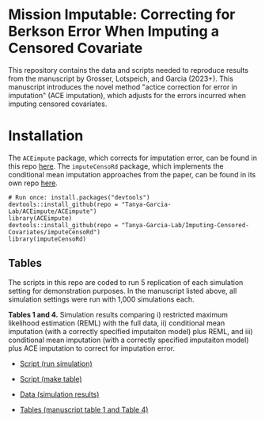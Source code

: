 # Mission Imputable: Correcting for Berkson Error When Imputing a Censored Covariate

This repository contains the data and scripts needed to reproduce results from the manuscript by Grosser, Lotspeich, and Garcia (2023+). This manuscript introduces the novel method "actice correction for error in imputation" (ACE imputation), which adjusts for the errors incurred when imputing censored covariates.

# Installation 

The `ACEimpute` package, which corrects for imputation error, can be found in this repo [here](ACEimpute/). The `imputeCensoRd` package, which implements the conditional mean imputation approaches from the paper, can be found in its own repo [here](https://github.com/Tanya-Garcia-Lab/Imputing-Censored-Covariates/tree/main/imputeCensoRd).

```{r}
# Run once: install.packages("devtools")
devtools::install_github(repo = "Tanya-Garcia-Lab/ACEimpute/ACEimpute")
library(ACEimpute)
devtools::install_github(repo = "Tanya-Garcia-Lab/Imputing-Censored-Covariates/imputeCensoRd")
library(imputeCensoRd)
```

## Tables 

The scripts in this repo are coded to run 5 replication of each simulation setting for demonstration purposes. In the manuscript listed above, all simulation settings were run with 1,000 simulations each.

**Tables 1 and 4.** Simulation results comparing i) restricted maximum likelihood estimation (REML) with the full data, ii) conditional mean imputation (with a correctly specified imputaiton model) plus REML, and iii) conditional mean imputation (with a correctly specified imputaiton model) plus ACE imputation to correct for imputation error.

  - [Script (run simulation)](Manuscript_Simulations/Correctly_Specified_Imputation_Model/R_scripts/0_run_all.R)
  - [Script (make table)](Manuscript_Simulations/Correctly_Specified_Imputation_Model/R_scripts/5_make_tables.R)
  - [Data (simulation results)](Manuscript_Simulations/Correctly_Specified_Imputation_Model/sim_data)
  - [Tables (manuscript table 1 and Table 4)](Manuscript_Simulations/Correctly_Specified_Imputation_Model/tables)
  
    <!-- - [Script 1 (generate simulation data)](Manuscript_Simulations/Correctly_Specified_Imputation_Model/R_scripts/1_data_generation.R)
  - [Script 2 (full data analysis)](Manuscript_Simulations/Correctly_Specified_Imputation_Model/R_scripts/2_full_data_reml_analysis.R)
  - [Script 3 (conditional mean imputation + REML analysis)](Manuscript_Simulations/Correctly_Specified_Imputation_Model/R_scripts/3_cmi_mi_reml_analysis.R)
  - [Script 4 (ACE imputation analysis)](Manuscript_Simulations/Correctly_Specified_Imputation_Model/R_scripts/4_ace_analysis.R) -->
  
 **Tables 2 and 5.** Simulation results comparing i) restricted maximum likelihood estimation (REML) with the full data, ii) conditional mean imputation (with a misspecified imputaiton model) plus REML, and iii) conditional mean imputation (with a misspecified imputaiton model) plus ACE imputation to correct for imputation error. 

  - [Script 1 (generate simulation data)](Manuscript_Simulations/Misspecified_Imputation_Model/R_scripts/1_data_generation.R)
  - [Script 2 (full data analysis)](Manuscript_Simulations/Misspecified_Imputation_Model/R_scripts/2_full_data_reml_analysis.R)
  - [Script 3 (conditional mean imputation + REML analysis)](Manuscript_Simulations/Misspecified_Imputation_Model/R_scripts/3_cmi_mi_reml_analysis.R)
  - [Script 4 (ACE imputation analysis)](Manuscript_Simulations/Misspecified_Imputation_Model/R_scripts/4_ace_analysis.R)
  - [Script 5 (make table)](Manuscript_Simulations/Misspecified_Imputation_Model/R_scripts/5_make_tables.R)
  - [Data (Simulation Results)](Manuscript_Simulations/Misspecified_Imputation_Model/sim_data)

## Figure

**Figure 2.** Plot power curves comparing sample sizes for a clinical trial based on estimates from i) complete case analysis, ii) conditional mean imputaiton plus REML, and iii) ACE imputation

  - [Script 1 (plot power curves)](Manuscript_Simulations/Power_Curves/compare_power_curves.R)
  - [Figure](Manuscript_Simulations/Power_Curves/compare_power_curves.png)
